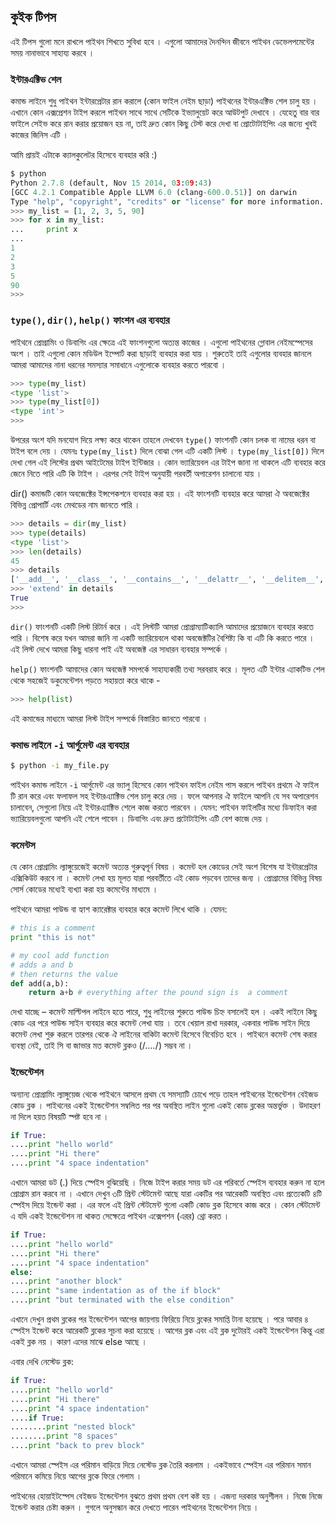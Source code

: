 ## কুইক টিপস

এই টিপস গুলো মনে রাখলে পাইথন শিখতে সুবিধা হবে । এগুলো আমাদের দৈনন্দিন জীবনে পাইথন ডেভেলপমেন্টের সময় নানাভাবে সাহায্য করবে । 

### ইন্টারএক্টিভ শেল

কমান্ড লাইনে শুধু পাইথন ইন্টারপ্রেটার রান করালে (কোন ফাইল নেইম ছাড়া) পাইথনের ইন্টারএক্টিভ শেল চালু হয় । এখানে কোন এক্সপ্রেশন টাইপ করলে পাইথন সাথে সাথে সেটিকে ইভ্যালুয়েট করে আউটপুট দেখাবে । যেহেতু বার বার ফাইলে সেইভ করে রান করার প্রয়োজন হয় না, তাই দ্রুত কোন কিছু টেস্ট করে দেখা বা প্রোটোটাইপিং এর জন্যে খুবই কাজের জিনিস এটি ।

আমি প্রায়ই এটাকে ক্যালকুলেটর হিসেবে ব্যবহার করি :) 


```python
$ python
Python 2.7.8 (default, Nov 15 2014, 03:09:43)
[GCC 4.2.1 Compatible Apple LLVM 6.0 (clang-600.0.51)] on darwin
Type "help", "copyright", "credits" or "license" for more information.
>>> my_list = [1, 2, 3, 5, 90]
>>> for x in my_list:
...     print x
...
1
2
3
5
90
>>>
```
### `type()`, `dir()`, `help()` ফাংশন এর ব্যবহার

পাইথনে প্রোগ্রামিং ও ডিবাগিং এর ক্ষেত্রে এই ফাংশনগুলো অত্যন্ত কাজের । এগুলো পাইথনের গ্লোবাল নেইমস্পেসের অংশ । তাই এগুলো কোন মডিউল ইম্পোর্ট করা ছাড়াই ব্যবহার করা যায় । শুরুতেই তাই এগুলোর ব্যবহার জানলে আমরা আমাদের নানা ধরনের সমস্যার সমাধানে এগুলোকে ব্যবহার করতে পারবো । 


```python
>>> type(my_list)
<type 'list'>
>>> type(my_list[0])
<type 'int'>
>>>
```


উপরের অংশ যদি মনযোগ দিয়ে লক্ষ্য করে থাকেন তাহলে দেখবেন `type()` ফাংশনটি কোন চলক বা নামের ধরন বা টাইপ বলে দেয় । যেমনঃ `type(my_list)` দিলে বোঝা গেল এটি একটি লিস্ট । `type(my_list[0])` দিলে দেখা গেল এই লিস্টের প্রথম আইটেমের টাইপ ইন্টিজার । কোন ভ্যারিয়েবল এর টাইপ জানা না থাকলে এটি ব্যবহার করে জেনে নিতে পারি এটি কি টাইপ । এরপর সেই টাইপ অনুযায়ী পরবর্তী অপারেশন চালানো যায় । 

dir() কমান্ডটি কোন অবজেক্টের ইন্সপেকশনে ব্যবহার করা হয় । এই ফাংশনটি ব্যবহার করে আমরা ঐ অবজেক্টের বিভিন্ন প্রোপার্টি এবং মেথডের নাম জানতে পারি । 

```python
>>> details = dir(my_list)
>>> type(details)
<type 'list'>
>>> len(details)
45
>>> details
['__add__', '__class__', '__contains__', '__delattr__', '__delitem__', '__delslice__', '__doc__', '__eq__', '__format__', '__ge__', '__getattribute__', '__getitem__', '__getslice__', '__gt__', '__hash__', '__iadd__', '__imul__', '__init__', '__iter__', '__le__', '__len__', '__lt__', '__mul__', '__ne__', '__new__', '__reduce__', '__reduce_ex__', '__repr__', '__reversed__', '__rmul__', '__setattr__', '__setitem__', '__setslice__', '__sizeof__', '__str__', '__subclasshook__', 'append', 'count', 'extend', 'index', 'insert', 'pop', 'remove', 'reverse', 'sort']
>>> 'extend' in details
True
>>>
```

`dir()` ফাংশনটি একটি লিস্ট রিটার্ন করে । এই লিস্টটি আমরা প্রোগ্রাম্যাটিক্যালি আমাদের প্রয়োজনে ব্যবহার করতে পারি । বিশেষ করে যখন আমরা জানি না একটি ভ্যারিয়েবলে থাকা অবজেক্টটির বৈশিষ্ট্য কি বা এটি কি করতে পারে । এই লিস্ট দেখে আমরা কিছু ধারনা পাই এই অবজেক্ট এর সাধারন ব্যবহার সম্পর্কে । 

`help()` ফাংশনটি আমাদের কোন অবজেক্ট সমপর্কে সাহায্যকারী তথ্য সরবরাহ করে । মূলত এটি ইন্টার এ্যাকটিভ শেল থেকে সহজেই ডকুমেন্টেশন পড়তে সহায়তা করে থাকে - 

```python
>>> help(list)
```
এই কমান্ডের মাধ্যমে আমরা লিস্ট টাইপ সম্পর্কে বিস্তারিত জানতে পারবো । 


### কমান্ড লাইনে `-i` আর্গুমেন্ট এর ব্যবহার 

```bash
$ python -i my_file.py
```
পাইথন কমান্ড লাইনে `-i` আর্গুমেন্ট এর ভ্যালু হিসেবে কোন পাইথন ফাইল নেইম পাস করলে পাইথন প্রথমে ঐ ফাইল টি রান করে এবং ফলাফল সহ ইন্টারএ্যাক্টিভ শেল চালু করে দেয় । ফলে আপনার ঐ ফাইলে আপনি যে সব অপারেশন চালাবেন, সেগুলো নিয়ে এই ইন্টারএ্যাক্টিভ শেলে কাজ করতে পারবেন । যেমন: পাইথন ফাইলটির মধ্যে ডিফাইন করা ভ্যারিয়েবলগুলো আপনি এই শেলে পাবেন । ডিবাগিং এবং দ্রুত প্রটোটাইপিং এটি বেশ কাজে দেয় । 

### কমেন্টস 

যে কোন প্রোগ্রামিং ল্যাঙ্গুয়েজেই কমেন্ট অত্যন্ত গুরুত্বপূর্ন বিষয় । কমেন্ট হল কোডের সেই অংশ বিশেষ যা ইন্টারপ্রেটার এক্সিকিউট করবে না । কমেন্ট লেখা হয় মূলত যারা পরবর্তীতে এই কোড পড়বেন তাদের জন্য । প্রোগ্রামের বিভিন্ন বিষয় সোর্স কোডের মধ্যেই ব্যখ্যা করা হয় কমেন্টের মাধ্যমে ।

পাইথনে আমরা পাউন্ড বা হ্যাশ ক্যারেক্টার ব্যবহার করে কমেন্ট লিখে থাকি । যেমন:

```python
# this is a comment
print "this is not"

# my cool add function
# adds a and b
# then returns the value
def add(a,b):
    return a+b # everything after the pound sign is  a comment
```

দেখা যাচ্ছে – কমেন্ট মাল্টিপল লাইনে হতে পারে, শুধু লাইনের শুরুতে পাউন্ড চিহ্ন বসালেই হল । একই লাইনে কিছু কোড এর পরে পাউন্ড সাইন ব্যবহার করে কমেন্ট লেখা যায় । তবে খেয়াল রাখা দরকার, একবার পাউন্ড সাইন দিয়ে কমেন্ট লেখা শুরু করলে তারপর থেকে ঐ লাইনের বাকিটা কমেন্ট হিসেবে বিবেচিত হবে । পাইথনে কমেন্ট শেষ করার ব্যবস্থা নেই, তাই সি বা জাভার মত কমেন্ট ব্লকও (/*….*/) সম্ভব না ।

###  ইন্ডেন্টেশন

অন্যান্য প্রোগ্রামিং ল্যাঙ্গুয়েজ থেকে পাইথনে আসলে প্রথম যে সমস্যাটি চোখে পড়ে তাহল পাইথনের ইন্ডেন্টেশন বেইজড কোড ব্লক । পাইথনের একই ইন্ডেন্টেশন সম্বলিত পর পর অবস্থিত লাইন গুলো একই কোড ব্লকের অন্তর্ভুক্ত । উদাহরণ না দিলে হয়ত বিষয়টি স্পষ্ট হবে না ।

```python
if True:
....print "hello world"
....print "Hi there"
....print "4 space indentation"
```
এখানে আমরা ডট (.) দিয়ে স্পেইস বুঝিয়েছি । নিজে টাইপ করার সময় ডট এর পরিবর্তে স্পেইস ব্যবহার করুন না হলে প্রোগ্রাম রান করবে না । এখানে দেখুন ৩টি প্রিন্ট স্টেটমেন্ট আছে যারা একটির পর আরেকটি অবস্থিত এবং প্রত্যেকটি ৪টি স্পেইস দিয়ে ইন্ডেন্ট করা । এর ফলে এই প্রিন্ট স্টেটমেন্ট গুলো একটি কোড ব্লক হিসেবে কাজ করে । কোন স্টেটমেন্ট এ যদি একই ইন্ডেন্টেশন না থাকত সেক্ষেত্রে পাইথন এক্সেপশন (এরর) থ্রো করত ।

```python
if True:
....print "hello world"
....print "Hi there"
....print "4 space indentation"
else:
....print "another block"
....print "same indentation as of the if block"
....print "but terminated with the else condition"
```

এখানে দেখুন প্রথম ব্লকের পর ইন্ডেন্টেশন আগের জায়গায় ফিরিয়ে নিয়ে ব্লকের সমাপ্তি টানা হয়েছে । পরে আবার ৪ স্পেইস ইন্ডেন্ট করে আরেকটি ব্লকের সূচনা করা হয়েছে । আগের ব্লক এবং এই ব্লক দুটোরই একই ইন্ডেন্টেশন কিন্তু এরা একই ব্লক নয় । কারণ এদের মাঝে else আছে ।

এবার দেখি নেস্টেড ব্লক:

```python
if True:
....print "hello world"
....print "Hi there"
....print "4 space indentation"
....if True:
........print "nested block"
........print "8 spaces"
....print "back to prev block"
```

এখানে আমরা স্পেইস এর পরিমান বাড়িয়ে দিয়ে নেস্টেড ব্লক তৈরি করলাম । একইভাবে স্পেইস এর পরিমান সমান পরিমানে কমিয়ে নিয়ে আগের ব্লকে ফিরে গেলাম ।

পাইথনের হোয়াইটস্পেস বেইজড ইন্ডেন্টেশন বুঝতে প্রথম প্রথম বেশ কষ্ট হয় । এজন্য দরকার অনুশীলন । নিজে নিজে ইন্ডেন্ট করার চেষ্টা করুন । গুগলে অনুসন্ধান করে দেখতে পারেন পাইথনের ইন্ডেন্টেশন নিয়ে ।

